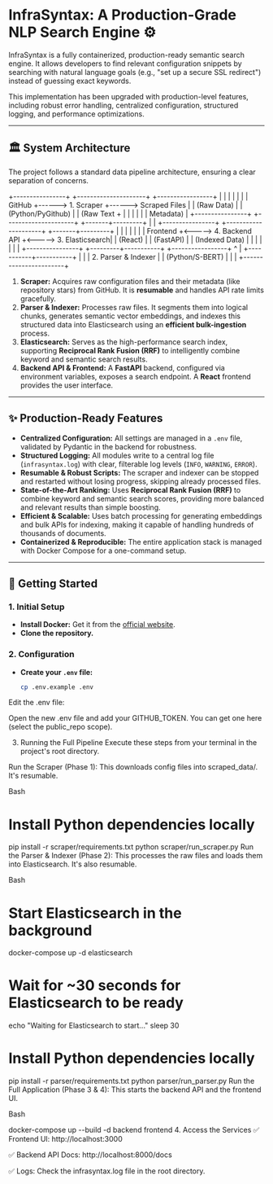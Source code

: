 # InfraSyntax: A Production-Grade NLP Search Engine ⚙️

InfraSyntax is a fully containerized, production-ready semantic search engine. It allows developers to find relevant configuration snippets by searching with natural language goals (e.g., "set up a secure SSL redirect") instead of guessing exact keywords.

This implementation has been upgraded with production-level features, including robust error handling, centralized configuration, structured logging, and performance optimizations.

---

## 🏛️ System Architecture

The project follows a standard data pipeline architecture, ensuring a clear separation of concerns.

+----------------+      +---------------------+      +-----------------+
|                |      |                     |      |                 |
|  GitHub        +------>  1. Scraper         +------>  Scraped Files  |
|  (Raw Data)    |      |  (Python/PyGithub)  |      |  (Raw Text +     |
|                |      |                     |      |  Metadata)      |
+----------------+      +---------------------+      +-------+---------+
|
|
+----------------+      +---------------------+      +-------+---------+
|                |      |                     |      |                 |
|  Frontend      +<----->  4. Backend API     +<----->  3. Elasticsearch|
|  (React)       |      |  (FastAPI)          |      |  (Indexed Data) |
|                |      |                     |      |                 |
+----------------+      +---------+-----------+      +-----------------+
^
|
+-----------+-----------+
|                       |
|  2. Parser & Indexer  |
|  (Python/S-BERT)      |
|                       |
+-----------------------+


1.  **Scraper:** Acquires raw configuration files and their metadata (like repository stars) from GitHub. It is **resumable** and handles API rate limits gracefully.
2.  **Parser & Indexer:** Processes raw files. It segments them into logical chunks, generates semantic vector embeddings, and indexes this structured data into Elasticsearch using an **efficient bulk-ingestion** process.
3.  **Elasticsearch:** Serves as the high-performance search index, supporting **Reciprocal Rank Fusion (RRF)** to intelligently combine keyword and semantic search results.
4.  **Backend API & Frontend:** A **FastAPI** backend, configured via environment variables, exposes a search endpoint. A **React** frontend provides the user interface.

---

## ✨ Production-Ready Features

* **Centralized Configuration:** All settings are managed in a `.env` file, validated by Pydantic in the backend for robustness.
* **Structured Logging:** All modules write to a central log file (`infrasyntax.log`) with clear, filterable log levels (`INFO`, `WARNING`, `ERROR`).
* **Resumable & Robust Scripts:** The scraper and indexer can be stopped and restarted without losing progress, skipping already processed files.
* **State-of-the-Art Ranking:** Uses **Reciprocal Rank Fusion (RRF)** to combine keyword and semantic search scores, providing more balanced and relevant results than simple boosting.
* **Efficient & Scalable:** Uses batch processing for generating embeddings and bulk APIs for indexing, making it capable of handling hundreds of thousands of documents.
* **Containerized & Reproducible:** The entire application stack is managed with Docker Compose for a one-command setup.

---

## 🚀 Getting Started

### 1. Initial Setup

- **Install Docker:** Get it from the [official website](https://www.docker.com/products/docker-desktop/).
- **Clone the repository.**

### 2. Configuration

- **Create your `.env` file:**
  ```bash
  cp .env.example .env
Edit the .env file:

Open the new .env file and add your GITHUB_TOKEN. You can get one here (select the public_repo scope).

3. Running the Full Pipeline
Execute these steps from your terminal in the project's root directory.

Run the Scraper (Phase 1):
This downloads config files into scraped_data/. It's resumable.

Bash

# Install Python dependencies locally
pip install -r scraper/requirements.txt
python scraper/run_scraper.py
Run the Parser & Indexer (Phase 2):
This processes the raw files and loads them into Elasticsearch. It's also resumable.

Bash

# Start Elasticsearch in the background
docker-compose up -d elasticsearch

# Wait for ~30 seconds for Elasticsearch to be ready
echo "Waiting for Elasticsearch to start..."
sleep 30

# Install Python dependencies locally
pip install -r parser/requirements.txt
python parser/run_parser.py
Run the Full Application (Phase 3 & 4):
This starts the backend API and the frontend UI.

Bash

docker-compose up --build -d backend frontend
4. Access the Services
✅ Frontend UI: http://localhost:3000

✅ Backend API Docs: http://localhost:8000/docs

✅ Logs: Check the infrasyntax.log file in the root directory.

